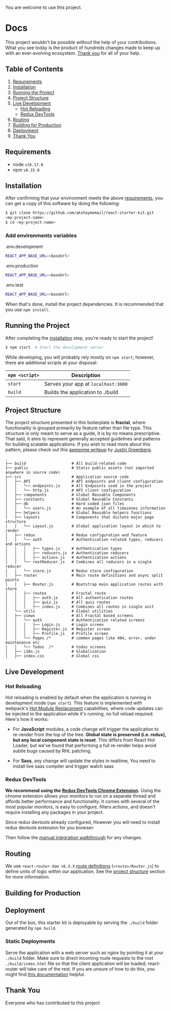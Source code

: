 You are welcome to use this project.

# Docs

This project wouldn't be possible without the help of your contributions. What you see today is the product of hundreds changes made to keep up with an ever-evolving ecosystem. [Thank you](#thank-you) for all of your help.

## Table of Contents

1. [Requirements](#requirements)
1. [Installation](#getting-started)
1. [Running the Project](#running-the-project)
1. [Project Structure](#project-structure)
1. [Live Development](#local-development)
   - [Hot Reloading](#hot-reloading)
   - [Redux DevTools](#redux-devtools)
1. [Routing](#routing)
1. [Building for Production](#building-for-production)
1. [Deployment](#deployment)
1. [Thank You](#thank-you)

## Requirements

- node `v16.17.0`
- npm `v8.15.0`

## Installation

After confirming that your environment meets the above [requirements](#requirements), you can get a copy of this software by doing the following:

```bash
$ git clone https://github.com/akshaymemail/react-starter-kit.git
<my-project-name>
$ cd <my-project-name>
```

### Add environments variables

.env.development

```bash
REACT_APP_BASE_URL=<baseUrl>
```

.env.production

```bash
REACT_APP_BASE_URL=<baseUrl>
```

.env.test

```bash
REACT_APP_BASE_URL=<baseUrl>
```

When that's done, install the project dependencies. It is recommended that you use `npm install`.

## Running the Project

After completing the [installation](#installation) step, you're ready to start the project!

```bash
$ npm start  # Start the development server
```

While developing, you will probably rely mostly on `npm start`; however, there are additional scripts at your disposal:

| `npm <script>` | Description                         |
| -------------- | ----------------------------------- |
| `start`        | Serves your app at `localhost:3000` |
| `build`        | Builds the application to ./build   |

## Project Structure

The project structure presented in this boilerplate is **fractal**, where functionality is grouped primarily by feature rather than file type. This structure is only meant to serve as a guide, it is by no means prescriptive. That said, it aims to represent generally accepted guidelines and patterns for building scalable applications. If you wish to read more about this pattern, please check out this [awesome writeup](https://github.com/davezuko/react-redux-starter-kit/wiki/Fractal-Project-Structure) by [Justin Greenberg](https://github.com/justingreenberg).

```
.
├── build                    # All build-related code
├── public                   # Static public assets (not imported anywhere in source code)
├── src                      # Application source code
│   ├── API                  # API endpoints and client configuration
│   │   └── endpoints.js     # All Endpoints used in the project
│   │   └── http.js          # API client configuration
│   ├── components           # Global Reusable Components
│   ├── constants            # Global Reusable Constants
│   ├── db                   # Hard coded json files
│   │   └── users.js         # An example of all timezones information
│   ├── helpers              # Global Reusable helpers functions
│   ├── layouts              # Components that dictate major page structure
│   │   └── Layout.js        # Global application layout in which to render
│   ├── redux                # Redux configuration and feature
│   │   └── auth             # Authentication related types, reducers and actions
│   │   │   ├── types.js     # Authentication types
│   │   │   ├── reducers.js  # Authentication reducers
│   │   │   ├── actions.js   # Authentication actions
│   │   └── rootReducer.js   # Combines all reducers in a single reducer
│   │   └── store.js         # Redux store configuration
│   ├── router               # Main route definitions and async split points
│   │   ├── Router.js        # Bootstrap main application routes with store
│   │   ├── routes           # Fractal route
│   │   │   ├── auth.js      # All authentication routes
│   │   │   ├── quiz.js      # All quiz routes
│   │   │   ├── index.js     # Combines all routes in single unit
│   └── utils                # Global utilities
│   ├── views                # All Fractal based screens
│   │   └── auth             # Authentication related screens
│   │   │   ├── Login.js     # Login screen
│   │   │   ├── Register.js  # Register screen
│   │   │   ├── Profile.js   # Profile screen
│   │   └── Pages /*         # common pages like 404, error, under maintenance etc
│   │   └── Todos  /*        # todos screens
│   ├── i18n.js              # Globalization
│   ├── index.css            # Global css
```

## Live Development

### Hot Reloading

Hot reloading is enabled by default when the application is running in development mode (`npm start`). This feature is implemented with webpack's [Hot Module Replacement](https://webpack.github.io/docs/hot-module-replacement.html) capabilities, where code updates can be injected to the application while it's running, no full reload required. Here's how it works:

- For **JavaScript** modules, a code change will trigger the application to re-render from the top of the tree. **Global state is preserved (i.e. redux), but any local component state is reset**. This differs from React Hot Loader, but we've found that performing a full re-render helps avoid subtle bugs caused by RHL patching.

- For **Sass**, any change will update the styles in realtime, You need to install live saas compiler and trigger watch saas

### Redux DevTools

**We recommend using the [Redux DevTools Chrome Extension](https://chrome.google.com/webstore/detail/redux-devtools/lmhkpmbekcpmknklioeibfkpmmfibljd).**
Using the chrome extension allows your monitors to run on a separate thread and affords better performance and functionality. It comes with several of the most popular monitors, is easy to configure, filters actions, and doesn't require installing any packages in your project.

Since redux devtools already configured, However you will need to install redux devtools extension for you browser:

Then follow the [manual integration walkthrough](https://github.com/gaearon/redux-devtools/blob/master/docs/Walkthrough.md) for any changes.

## Routing

We use `react-router-dom v6.X.X` [route definitions](https://github.com/remix-run/react-router#readme) (`<route>/Router.js`) to define units of logic within our application. See the [project structure](#project-structure) section for more information.

## Building for Production

## Deployment

Out of the box, this starter kit is deployable by serving the `./build` folder generated by `npm build`.

### Static Deployments

Serve the application with a web server such as nginx by pointing it at your `./build` folder. Make sure to direct incoming route requests to the root `./build/index.html` file so that the client application will be loaded; react-router will take care of the rest. If you are unsure of how to do this, you might find [this documentation](https://github.com/reactjs/react-router/blob/master/docs/guides/Histories.md#configuring-your-server) helpful.

## Thank You

Everyone who has contributed to this project
